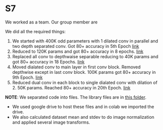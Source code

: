 # S7

We worked as a team. Our group member are


We did all the required things:

1. We started with 400K odd parameters with 1 dilated conv in parallel and two depth separated conv. Got 80+ accuracy in 5th Epoch [link](https://github.com/sridevibonthu/EVA4/blob/master/S7/EVA04_S7_400K.ipynb)
2. Reduced to 120K params and got 80+ accuracy in 8 epochs. [link](https://github.com/sridevibonthu/EVA4/blob/master/S7/EVA04_S7_120K.ipynb)
3. Replaced all conv to depthwaise separable reducing to 40K params and got 80+ accuracy in 18 Epochs. [link](https://github.com/sridevibonthu/EVA4/blob/master/S7/EVA04_S7_40K.ipynb)
4. Moved dialated conv to main layer in first conv block. Removed depthwise except in last conv block. 100K params got 80+ accuracy in 9th Epoch. [link](https://github.com/sridevibonthu/EVA4/blob/master/S7/EVA04_S7_100K.ipynb)
5. Reduced dual conv in each block to single dialated conv with dilation of 2. 50K params. Reached 80+ accuracy in 20th Epoch. [link](https://github.com/sridevibonthu/EVA4/blob/master/S7/EVA04_S7_50K.ipynb)

**NOTE**: We separated code into files. The library files are in [this folder](https://github.com/sridevibonthu/EVA4/tree/master/S7/EVA4library).

* We used google drive to host these files and in colab we imported the drive.
* We also calculated dataset mean and stdev to do image normalization and applied several image transforms.

